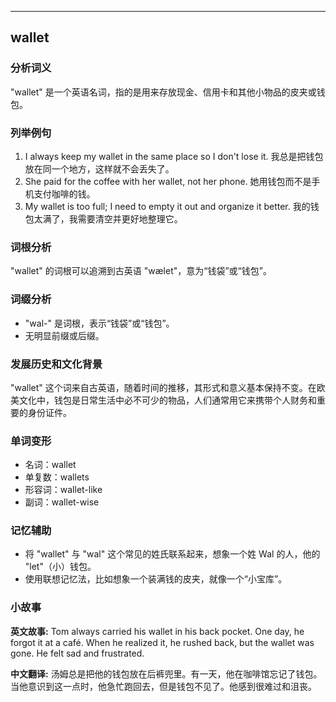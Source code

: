 
---------------
## wallet
### 分析词义
"wallet" 是一个英语名词，指的是用来存放现金、信用卡和其他小物品的皮夹或钱包。

### 列举例句
1. I always keep my wallet in the same place so I don't lose it.
   我总是把钱包放在同一个地方，这样就不会丢失了。
2. She paid for the coffee with her wallet, not her phone.
   她用钱包而不是手机支付咖啡的钱。
3. My wallet is too full; I need to empty it out and organize it better.
   我的钱包太满了，我需要清空并更好地整理它。

### 词根分析
"wallet" 的词根可以追溯到古英语 "wælet"，意为“钱袋”或“钱包”。

### 词缀分析
- "wal-" 是词根，表示“钱袋”或“钱包”。
- 无明显前缀或后缀。

### 发展历史和文化背景
"wallet" 这个词来自古英语，随着时间的推移，其形式和意义基本保持不变。在欧美文化中，钱包是日常生活中必不可少的物品，人们通常用它来携带个人财务和重要的身份证件。

### 单词变形
- 名词：wallet
- 单复数：wallets
- 形容词：wallet-like
- 副词：wallet-wise

### 记忆辅助
- 将 "wallet" 与 "wal" 这个常见的姓氏联系起来，想象一个姓 Wal 的人，他的 "let"（小）钱包。
- 使用联想记忆法，比如想象一个装满钱的皮夹，就像一个“小宝库”。

### 小故事
**英文故事:**
Tom always carried his wallet in his back pocket. One day, he forgot it at a café. When he realized it, he rushed back, but the wallet was gone. He felt sad and frustrated.

**中文翻译:**
汤姆总是把他的钱包放在后裤兜里。有一天，他在咖啡馆忘记了钱包。当他意识到这一点时，他急忙跑回去，但是钱包不见了。他感到很难过和沮丧。

